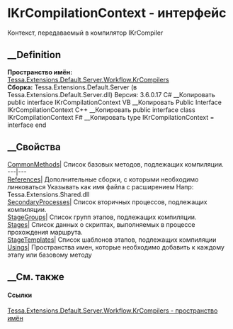 # IKrCompilationContext - интерфейс
Контекст, передаваемый в компилятор IKrCompiler
## __Definition
 **Пространство имён:**
[Tessa.Extensions.Default.Server.Workflow.KrCompilers](N_Tessa_Extensions_Default_Server_Workflow_KrCompilers.htm)  
 **Сборка:** Tessa.Extensions.Default.Server (в
Tessa.Extensions.Default.Server.dll) Версия: 3.6.0.17
C# __Копировать
     public interface IKrCompilationContext
VB __Копировать
     Public Interface IKrCompilationContext
C++ __Копировать
     public interface class IKrCompilationContext
F# __Копировать
     type IKrCompilationContext = interface end
##  __Свойства
[CommonMethods](P_Tessa_Extensions_Default_Server_Workflow_KrCompilers_IKrCompilationContext_CommonMethods.htm)|
Список базовых методов, подлежащих компиляции.  
---|---  
[References](P_Tessa_Extensions_Default_Server_Workflow_KrCompilers_IKrCompilationContext_References.htm)|
Дополнительные сборки, с которыми необходимо линковаться Указывать как имя
файла с расширением Напр: Tessa.Extensions.Shared.dll  
[SecondaryProcesses](P_Tessa_Extensions_Default_Server_Workflow_KrCompilers_IKrCompilationContext_SecondaryProcesses.htm)|
Список вторичных процессов, подлежащих компиляции.  
[StageGroups](P_Tessa_Extensions_Default_Server_Workflow_KrCompilers_IKrCompilationContext_StageGroups.htm)|
Список групп этапов, подлежащих компиляции.  
[Stages](P_Tessa_Extensions_Default_Server_Workflow_KrCompilers_IKrCompilationContext_Stages.htm)|
Список данных о скриптах, выполняемых в процессе прохождения маршрута.  
[StageTemplates](P_Tessa_Extensions_Default_Server_Workflow_KrCompilers_IKrCompilationContext_StageTemplates.htm)|
Список шаблонов этапов, подлежащих компиляции  
[Usings](P_Tessa_Extensions_Default_Server_Workflow_KrCompilers_IKrCompilationContext_Usings.htm)|
Пространства имен, которые необходимо добавить к каждому этапу или базовому
методу  
## __См. также
#### Ссылки
[Tessa.Extensions.Default.Server.Workflow.KrCompilers - пространство
имён](N_Tessa_Extensions_Default_Server_Workflow_KrCompilers.htm)
